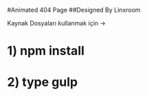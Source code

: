 #Animated 404 Page
##Designed By Linxroom

Kaynak  Dosyaları kullanmak için ->

# 1) npm install
# 2) type gulp
